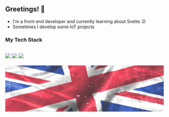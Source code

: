 ## Greetings! 👋
- I'm a front-end developer and currently learning about Svelte :D
- Sometimes I develop some IoT projects

### My Tech Stack
<img src="https://img.shields.io/badge/shadcn%2Fui-000000?style=for-the-badge&logo=shadcnui&logoColor=whit"> <img src="https://img.shields.io/badge/Tailwind_CSS-38B2AC?style=for-the-badge&logo=tailwind-css&logoColor=white"> <img src="https://img.shields.io/badge/SvelteKit-FF3E00?style=for-the-badge&logo=Svelte&logoColor=white">
-
![union-jack](img/union-jack.jpg)
